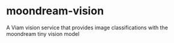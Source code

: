 # moondream-vision
A Viam vision service that provides image classifications with the moondream tiny vision model
